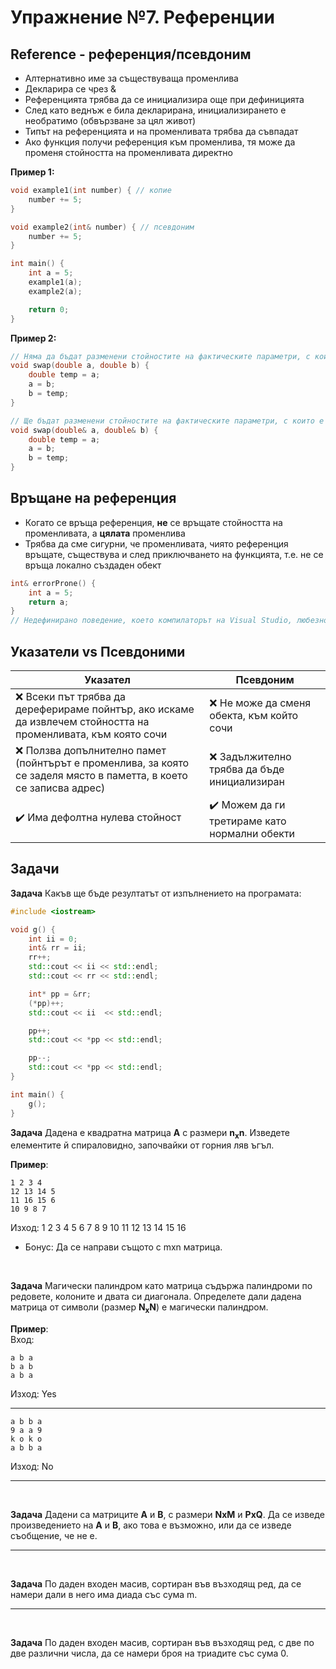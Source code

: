 # Упражнение №7. Референции

## Reference - референция/псевдоним

- Алтернативно име за съществуваща променлива
- Декларира се чрез &
- Референцията трябва да се инициализира още при дефиницията
- След като веднъж е била декларирана, инициализирането е необратимо (обвързване за цял живот)
- Типът на референцията и на променливата трябва да съвпадат
- Ако функция получи референция към променлива, тя може да променя стойността на променливата директно

**Пример 1:**
```cpp
void example1(int number) { // копие
    number += 5;
}

void example2(int& number) { // псевдоним
    number += 5;
}

int main() {
    int a = 5;
    example1(a);
    example2(a);

    return 0;
}
```

**Пример 2:**
```cpp
// Няма да бъдат разменени стойностите на фактическите параметри, с които е извикана функцията
void swap(double a, double b) {
    double temp = a;
    a = b;
    b = temp;
}

// Ще бъдат разменени стойностите на фактическите параметри, с които е извикана функцията
void swap(double& a, double& b) {
    double temp = a;
    a = b;
    b = temp;
}
```

## Връщане на референция

- Когато се връща референция, **не** се връщате стойността на променливата, а **цялата** променлива
- Трябва да сме сигурни, че променливата, чиято референция връщате, съществува и след приключването на функцията, т.е. не се връща локално създаден обект

```cpp
int& errorProne() {
    int a = 5;
    return a;
}
// Недефинирано поведение, което компилаторът на Visual Studio, любезно заличава, но реално това е проблем и не всички компилатори го позволяват
```

## Указатели vs Псевдоними

| Указател | Псевдоним |
| --- | --- |
| ❌ Всеки път трябва да дереферираме пойнтър, ако искаме да извлечем стойността на променливата, към която сочи | ❌ Не може да сменя обекта, към който сочи |
| ❌ Ползва допълнително памет (пойнтърът е променлива, за която се заделя място в паметта, в което се записва адрес) | ❌ Задължително трябва да бъде инициализиран |
| ✔️ Има дефолтна нулева стойност | ✔️ Можем да ги третираме като нормални обекти |

## Задачи

**Задача** Какъв ще бъде резултатът от изпълнението на програмата:

```cpp
#include <iostream>

void g() {
    int ii = 0;
    int& rr = ii;
    rr++;
    std::cout << ii << std::endl;
    std::cout << rr << std::endl;

    int* pp = &rr;
    (*pp)++;
    std::cout << ii  << std::endl;

    pp++;
    std::cout << *pp << std::endl;

    pp--;
    std::cout << *pp << std::endl;
}

int main() {
    g();
}
```

**Задача** Дадена е квадратна матрица **A** с размери **n<sub>x</sub>n**. Изведете елементите й спираловидно, започвайки от горния ляв ъгъл.

**Пример**:<br>
```text
1 2 3 4
12 13 14 5
11 16 15 6
10 9 8 7
```
Изход: 1 2 3 4 5 6 7 8 9 10 11 12 13 14 15 16<br>

* Бонус: Да се направи същото с mxn матрица.

<br>

**Задача**  Магически палиндром като матрица съдържа палиндроми по редовете, колоните и двата си диагонала. Определете дали дадена матрица от символи (размер **N<sub>x</sub>N**) е магически палиндром.

**Пример**:<br>
Вход:
```text
a b a
b a b
a b a
```
Изход: Yes

---

```text
a b b a
9 a a 9
k o k o
a b b a
```
Изход: No

---

<br>

**Задача** Дадени са матриците **A** и **B**, с размери **NxM** и **PxQ**. Да се изведе произведението на **A** и **B**, ако това е възможно, или да се изведе съобщение, че не е.

---

<br>

**Задача** По даден входен масив, сортиран във възходящ ред, да се намери дали в него има диада със сума m.

---

<br>

**Задача** По даден входен масив, сортиран във възходящ ред, с две по две различни числа, да се намери броя на триадите със сума 0.

